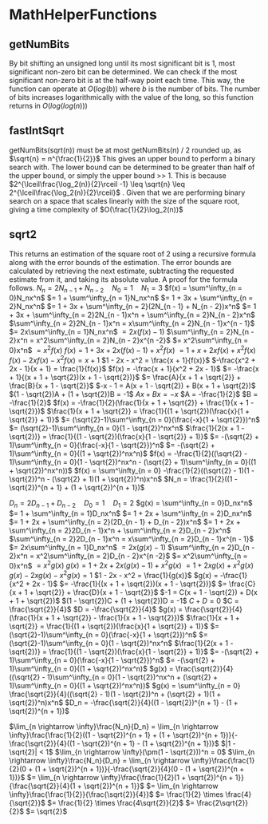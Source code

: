 # MathHelperFunctions

## getNumBits

By bit shifting an unsigned long until its most significant bit is 1, most significant non-zero bit can be determined.
We can check if the most significant non-zero bit is at the half-way point each time. This way, the function can operate at $O(log(b))$ where $b$ is the number of bits.
The number of bits increases logarithmically with the value of the long, so this function returns in $O(log(log(n)))$

## fastIntSqrt

getNumBits(sqrt(n)) must be at most getNumBits(n) / 2 rounded up, as $\sqrt{n} = n^{\frac{1}{2}}$ This gives an upper bound to perform a binary search with.
The lower bound can be determined to be greater than half of the upper bound, or simply the upper bound >> 1. This is because $2^{\lceil\frac{\log_2(n)}{2}\rceil -1} \leq \sqrt{n} \leq 2^{\lceil\frac{\log_2(n)}{2}\rceil}$
. Given that we are performing binary search on a space that scales linearly with the size of the square root, giving a time complexity of $O(\frac{1}{2}\log_2(n))$

## sqrt2

This returns an estimation of the square root of 2 using a recursive formula along with the error bounds of the estimation.
The error bounds are calculated by retrieving the next estimate, subtracting the requested estimate from it, and taking its absolute value.
A proof for the formula follows.
$N_n = 2N_{n - 1} + N_{n - 2} \quad N_0 = 1 \quad N_1 = 3$ 
$f(x) = \sum^\infty_{n = 0}N_nx^n$ 
$= 1 + \sum^\infty_{n = 1}N_nx^n$ 
$= 1 + 3x + \sum^\infty_{n = 2}N_nx^n$ 
$= 1 + 3x + \sum^\infty_{n = 2}(2N_{n - 1} + N_{n - 2})x^n$ 
$= 1 + 3x + \sum^\infty_{n = 2}2N_{n - 1}x^n + \sum^\infty_{n = 2}N_{n - 2}x^n$ 
$\sum^\infty_{n = 2}2N_{n - 1}x^n = x\sum^\infty_{n = 2}N_{n - 1}x^{n - 1}$ 
$= 2x\sum^\infty_{n = 1}N_nx^n$ 
$= 2x(f(x) - 1)$ 
$\sum^\infty_{n = 2}N_{n - 2}x^n = x^2\sum^\infty_{n = 2}N_{n - 2}x^{n -2}$ 
$= x^2\sum^\infty_{n = 0}x^n$ 
$= x^2f(x)$ 
$f(x) = 1 + 3x + 2x(f(x) - 1) + x^2f(x)$ 
$= 1 + x + 2xf(x) + x^2f(x)$ 
$f(x) - 2xf(x) - x^2f(x) = x + 1$ 
$1 - 2x - x^2 = \frac{x + 1}{f(x)}$ 
$-\frac{x^2 + 2x - 1}{x + 1} = \frac{1}{f(x)}$ 
$f(x) = -\frac{x + 1}{x^2 + 2x - 1}$ 
$= -\frac{x + 1}{(x + 1 + \sqrt{2})(x + 1 - \sqrt{2})}$ 
$= \frac{A}{x + 1 + \sqrt{2}} + \frac{B}{x + 1 - \sqrt{2}}$ 
$-x - 1 = A(x + 1 - \sqrt{2}) + B(x + 1 + \sqrt{2})$ 
$(1 - \sqrt{2})A + (1 + \sqrt{2})B = -1$ 
$Ax + Bx = -x$ 
$A = -\frac{1}{2}$ 
$B = -\frac{1}{2}$ 
$f(x) = -\frac{1}{2}(\frac{1}{x + 1 + \sqrt{2}} + \frac{1}{x + 1 - \sqrt{2}})$ 
$\frac{1}{x + 1 + \sqrt{2}} = \frac{1}{(1 + \sqrt{2})(\frac{x}{1 + \sqrt{2}} + 1)}$ 
$= (\sqrt{2}-1)\sum^\infty_{n = 0}(\frac{-x}{1 + \sqrt{2}})^n$ 
$= (\sqrt{2}-1)\sum^\infty_{n = 0}(1 - \sqrt{2})^nx^n$ 
$\frac{1}{2(x + 1 - \sqrt{2})} = \frac{1}{(1 - \sqrt{2})(\frac{x}{1 - \sqrt{2}} + 1)}$ 
$= -(\sqrt{2} + 1)\sum^\infty_{n = 0}(\frac{-x}{1 - \sqrt{2}})^n$ 
$= -(\sqrt{2} + 1)\sum^\infty_{n = 0}((1 + \sqrt{2})^nx^n)$ 
$f(x) = -\frac{1}{2}((\sqrt{2} - 1)\sum^\infty_{n = 0}(1 - \sqrt{2})^nx^n - (\sqrt{2} + 1)\sum^\infty_{n = 0}((1 + \sqrt{2})^nx^n))$ 
$f(x) = \sum^\infty_{n = 0} -\frac{1}{2}((\sqrt{2} - 1)(1 - \sqrt{2})^n - (\sqrt{2} + 1)(1 + \sqrt{2})^n)x^n$ 
$N_n = \frac{1}{2}((1 - \sqrt{2})^{n + 1} + (1 + \sqrt{2})^{n + 1})$ 

$D_n = 2D_{n - 1} + D_{n - 2} \quad D_0 = 1 \quad D_1 = 2$ 
$g(x) = \sum^\infty_{n = 0}D_nx^n$ 
$= 1 + \sum^\infty_{n = 1}D_nx^n$ 
$= 1 + 2x + \sum^\infty_{n = 2}D_nx^n$ 
$= 1 + 2x + \sum^\infty_{n = 2}(2D_{n - 1} + D_{n - 2})x^n$ 
$= 1 + 2x + \sum^\infty_{n = 2}2D_{n - 1}x^n + \sum^\infty_{n = 2}D_{n - 2}x^n$ 
$\sum^\infty_{n = 2}2D_{n - 1}x^n = x\sum^\infty_{n = 2}D_{n - 1}x^{n - 1}$ 
$= 2x\sum^\infty_{n = 1}D_nx^n$ 
$= 2x(g(x) - 1)$ 
$\sum^\infty_{n = 2}D_{n - 2}x^n = x^2\sum^\infty_{n = 2}D_{n - 2}x^{n -2}$ 
$= x^2\sum^\infty_{n = 0}x^n$ 
$= x^2g(x)$ 
$g(x) = 1 + 2x + 2x(g(x) - 1) + x^2g(x)$ 
$= 1 + 2xg(x) + x^2g(x)$ 
$g(x) - 2xg(x) - x^2g(x) = 1$ 
$1 - 2x - x^2 = \frac{1}{g(x)}$ 
$g(x) = -\frac{1}{x^2 + 2x - 1}$ 
$= -\frac{1}{(x + 1 + \sqrt{2})(x + 1 - \sqrt{2})}$ 
$= \frac{C}{x + 1 + \sqrt{2}} + \frac{D}{x + 1 - \sqrt{2}}$ 
$-1 = C(x + 1 - \sqrt{2}) + D(x + 1 + \sqrt{2})$ 
$(1 - \sqrt{2})C + (1 + \sqrt{2})D = -1$ 
$C + D = 0$ 
$C = \frac{\sqrt{2}}{4}$ 
$D = -\frac{\sqrt{2}}{4}$ 
$g(x) = \frac{\sqrt{2}}{4}(\frac{1}{x + 1 + \sqrt{2}} - \frac{1}{x + 1 - \sqrt{2}})$ 
$\frac{1}{x + 1 + \sqrt{2}} = \frac{1}{(1 + \sqrt{2})(\frac{x}{1 + \sqrt{2}} + 1)}$ 
$= (\sqrt{2}-1)\sum^\infty_{n = 0}(\frac{-x}{1 + \sqrt{2}})^n$ 
$= (\sqrt{2}-1)\sum^\infty_{n = 0}(1 - \sqrt{2})^nx^n$ 
$\frac{1}{2(x + 1 - \sqrt{2})} = \frac{1}{(1 - \sqrt{2})(\frac{x}{1 - \sqrt{2}} + 1)}$ 
$= -(\sqrt{2} + 1)\sum^\infty_{n = 0}(\frac{-x}{1 - \sqrt{2}})^n$ 
$= -(\sqrt{2} + 1)\sum^\infty_{n = 0}((1 + \sqrt{2})^nx^n)$ 
$g(x) = \frac{\sqrt{2}}{4}((\sqrt{2} - 1)\sum^\infty_{n = 0}(1 - \sqrt{2})^nx^n + (\sqrt{2} + 1)\sum^\infty_{n = 0}((1 + \sqrt{2})^nx^n))$ 
$g(x) = \sum^\infty_{n = 0} \frac{\sqrt{2}}{4}((\sqrt{2} - 1)(1 - \sqrt{2})^n + (\sqrt{2} + 1)(1 + \sqrt{2})^n)x^n$ 
$D_n = -\frac{\sqrt{2}}{4}((1 - \sqrt{2})^{n + 1} - (1 + \sqrt{2})^{n + 1})$ 

$\lim_{n \rightarrow \infty}\frac{N_n}{D_n} = \lim_{n \rightarrow \infty}\frac{\frac{1}{2}((1 - \sqrt{2})^{n + 1} + (1 + \sqrt{2})^{n + 1})}{-\frac{\sqrt{2}}{4}((1 - \sqrt{2})^{n + 1} - (1 + \sqrt{2})^{n + 1})}$ 
$|1 - \sqrt{2}| < 1$ 
$\lim_{n \rightarrow \infty}(\pm(1 - \sqrt{2}))^n = 0$ 
$\lim_{n \rightarrow \infty}\frac{N_n}{D_n} = \lim_{n \rightarrow \infty}\frac{\frac{1}{2}(0 + (1 + \sqrt{2})^{n + 1})}{-\frac{\sqrt{2}}{4}(0 - (1 + \sqrt{2})^{n + 1})}$ 
$= \lim_{n \rightarrow \infty}\frac{\frac{1}{2}(1 + \sqrt{2})^{n + 1}}{\frac{\sqrt{2}}{4}(1 + \sqrt{2})^{n + 1}}$ 
$= \lim_{n \rightarrow \infty}\frac{\frac{1}{2}}{\frac{\sqrt{2}}{4}}$ 
$= \frac{1}{2} \times \frac{4}{\sqrt{2}}$ 
$= \frac{1}{2} \times \frac{4\sqrt{2}}{2}$ 
$= \frac{2\sqrt{2}}{2}$ 
$= \sqrt{2}$
